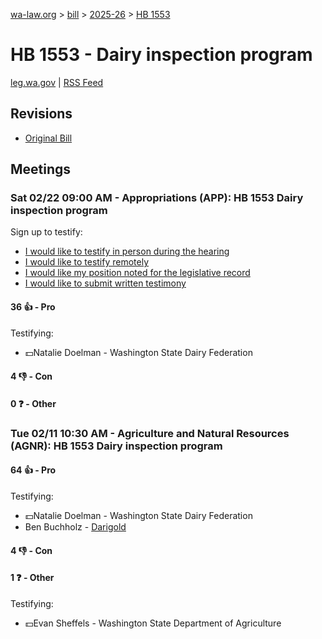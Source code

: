 [wa-law.org](/) > [bill](/bill/) > [2025-26](/bill/2025-26/) > [HB 1553](/bill/2025-26/hb/1553/)

# HB 1553 - Dairy inspection program
[leg.wa.gov](https://app.leg.wa.gov/billsummary?BillNumber=1553&Year=2025&Initiative=false) | [RSS Feed](./rss.xml)

## Revisions
* [Original Bill](1/)

## Meetings
### Sat 02/22 09:00 AM - Appropriations (APP): HB 1553 Dairy inspection program
Sign up to testify:
* [I would like to testify in person during the hearing](https://app.leg.wa.gov/csi/Testifier/Add?chamber=House&mId=32886&aId=164622&caId=26025&tId=1)
* [I would like to testify remotely](https://app.leg.wa.gov/csi/Testifier/Add?chamber=House&mId=32886&aId=164622&caId=26025&tId=2)
* [I would like my position noted for the legislative record](https://app.leg.wa.gov/csi/Testifier/Add?chamber=House&mId=32886&aId=164622&caId=26025&tId=3)
* [I would like to submit written testimony](https://app.leg.wa.gov/csi/Testifier/Add?chamber=House&mId=32886&aId=164622&caId=26025&tId=4)

#### 36 👍 - Pro
Testifying:
* 💵Natalie Doelman - Washington State Dairy Federation

#### 4 👎 - Con

#### 0 ❓ - Other

### Tue 02/11 10:30 AM - Agriculture and Natural Resources (AGNR): HB 1553 Dairy inspection program
#### 64 👍 - Pro
Testifying:
* 💵Natalie Doelman - Washington State Dairy Federation
* Ben Buchholz - [Darigold](/org/darigold/)

#### 4 👎 - Con

#### 1 ❓ - Other
Testifying:
* 💵Evan Sheffels - Washington State Department of Agriculture
